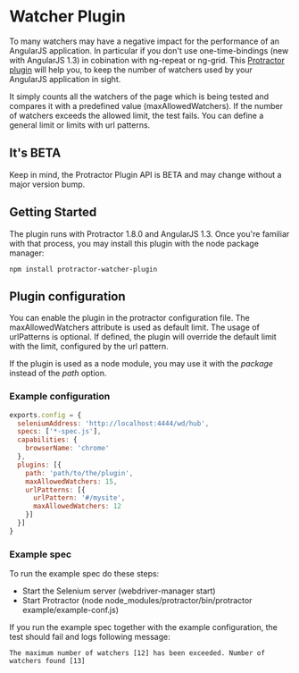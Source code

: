 ﻿# Watcher Plugin

To many watchers may have a negative impact for the performance of an AngularJS application. In particular
if you don't use one-time-bindings (new with AngularJS 1.3) in cobination with ng-repeat or ng-grid.
This [Protractor plugin](https://github.com/angular/protractor/blob/master/plugins/README.md) will help you, 
to keep the number of watchers used by your AngularJS application in sight. 

It simply counts all the watchers of the page which is being tested and compares it with a predefined value (maxAllowedWatchers). 
If the number of watchers exceeds the allowed limit, the test fails. You can define a general limit or limits with url patterns.

## It's BETA

Keep in mind, the Protractor Plugin API is BETA and may change without a major version bump.

## Getting Started

The plugin runs with Protractor 1.8.0 and AngularJS 1.3. Once you're familiar with that process, you may install this plugin with the node package manager:

```
npm install protractor-watcher-plugin
```

## Plugin configuration

You can enable the plugin in the protractor configuration file. The maxAllowedWatchers attribute is used as default limit.
The usage of urlPatterns is optional. If defined, the plugin will override the default limit with the limit, configured by
the url pattern.

If the plugin is used as a node module, you may use it with the *package* instead of the *path* option.

### Example configuration

```javascript
exports.config = {
  seleniumAddress: 'http://localhost:4444/wd/hub',
  specs: ['*-spec.js'],
  capabilities: {
    browserName: 'chrome'
  },
  plugins: [{
    path: 'path/to/the/plugin',
    maxAllowedWatchers: 15,
    urlPatterns: [{
      urlPattern: '#/mysite',
      maxAllowedWatchers: 12
    }]
  }]
}
```

### Example spec

To run the example spec do these steps:

- Start the Selenium server (webdriver-manager start)
- Start Protractor (node node_modules/protractor/bin/protractor example/example-conf.js)

If you run the example spec together with the example configuration, the test should fail and logs following message:

```
The maximum number of watchers [12] has been exceeded. Number of watchers found [13]
```
